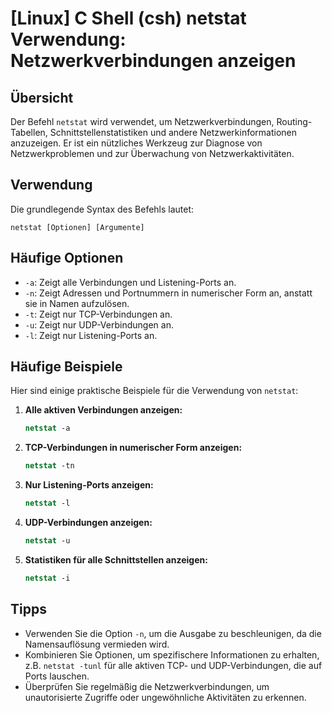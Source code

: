 # [Linux] C Shell (csh) netstat Verwendung: Netzwerkverbindungen anzeigen

## Übersicht
Der Befehl `netstat` wird verwendet, um Netzwerkverbindungen, Routing-Tabellen, Schnittstellenstatistiken und andere Netzwerkinformationen anzuzeigen. Er ist ein nützliches Werkzeug zur Diagnose von Netzwerkproblemen und zur Überwachung von Netzwerkaktivitäten.

## Verwendung
Die grundlegende Syntax des Befehls lautet:

```
netstat [Optionen] [Argumente]
```

## Häufige Optionen
- `-a`: Zeigt alle Verbindungen und Listening-Ports an.
- `-n`: Zeigt Adressen und Portnummern in numerischer Form an, anstatt sie in Namen aufzulösen.
- `-t`: Zeigt nur TCP-Verbindungen an.
- `-u`: Zeigt nur UDP-Verbindungen an.
- `-l`: Zeigt nur Listening-Ports an.

## Häufige Beispiele
Hier sind einige praktische Beispiele für die Verwendung von `netstat`:

1. **Alle aktiven Verbindungen anzeigen:**
   ```csh
   netstat -a
   ```

2. **TCP-Verbindungen in numerischer Form anzeigen:**
   ```csh
   netstat -tn
   ```

3. **Nur Listening-Ports anzeigen:**
   ```csh
   netstat -l
   ```

4. **UDP-Verbindungen anzeigen:**
   ```csh
   netstat -u
   ```

5. **Statistiken für alle Schnittstellen anzeigen:**
   ```csh
   netstat -i
   ```

## Tipps
- Verwenden Sie die Option `-n`, um die Ausgabe zu beschleunigen, da die Namensauflösung vermieden wird.
- Kombinieren Sie Optionen, um spezifischere Informationen zu erhalten, z.B. `netstat -tunl` für alle aktiven TCP- und UDP-Verbindungen, die auf Ports lauschen.
- Überprüfen Sie regelmäßig die Netzwerkverbindungen, um unautorisierte Zugriffe oder ungewöhnliche Aktivitäten zu erkennen.